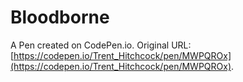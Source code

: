 # Bloodborne 

A Pen created on CodePen.io. Original URL: [https://codepen.io/Trent_Hitchcock/pen/MWPQROx](https://codepen.io/Trent_Hitchcock/pen/MWPQROx).

